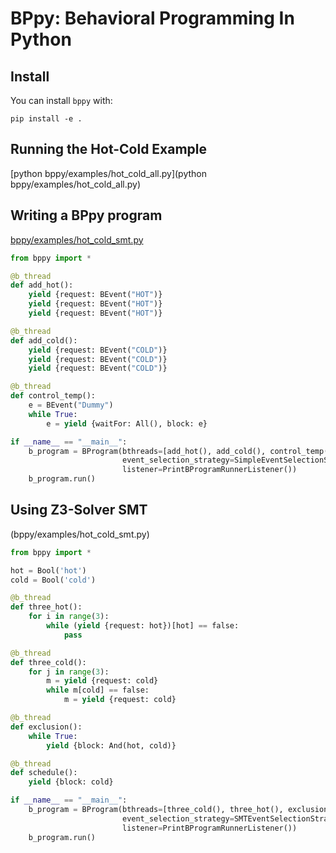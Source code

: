 # BPpy: Behavioral Programming In Python

## Install
You can install ``bppy`` with:

```shell
pip install -e .
```

## Running the Hot-Cold Example
[python bppy/examples/hot_cold_all.py](python bppy/examples/hot_cold_all.py)


## Writing a BPpy program
[bppy/examples/hot_cold_smt.py](bppy/examples/hot_cold_all.py)
```python
from bppy import *

@b_thread
def add_hot():
    yield {request: BEvent("HOT")}
    yield {request: BEvent("HOT")}
    yield {request: BEvent("HOT")}

@b_thread
def add_cold():
    yield {request: BEvent("COLD")}
    yield {request: BEvent("COLD")}
    yield {request: BEvent("COLD")}

@b_thread
def control_temp():
    e = BEvent("Dummy")
    while True:
        e = yield {waitFor: All(), block: e}

if __name__ == "__main__":
    b_program = BProgram(bthreads=[add_hot(), add_cold(), control_temp()],
                         event_selection_strategy=SimpleEventSelectionStrategy(),
                         listener=PrintBProgramRunnerListener())
    b_program.run()
```

## Using Z3-Solver SMT
(bppy/examples/hot_cold_smt.py)
```python
from bppy import *

hot = Bool('hot')
cold = Bool('cold')

@b_thread
def three_hot():
    for i in range(3):
        while (yield {request: hot})[hot] == false:
            pass

@b_thread
def three_cold():
    for j in range(3):
        m = yield {request: cold}
        while m[cold] == false:
            m = yield {request: cold}

@b_thread
def exclusion():
    while True:
        yield {block: And(hot, cold)}

@b_thread
def schedule():
    yield {block: cold}

if __name__ == "__main__":
    b_program = BProgram(bthreads=[three_cold(), three_hot(), exclusion(), schedule()],
                         event_selection_strategy=SMTEventSelectionStrategy(),
                         listener=PrintBProgramRunnerListener())
    b_program.run()
```
